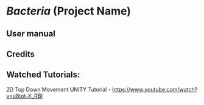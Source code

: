 # *Bacteria* (Project Name)

## User manual

## Credits

## Watched Tutorials:

2D Top Down Movement UNITY Tutorial - https://www.youtube.com/watch?v=u8tot-X_RBI